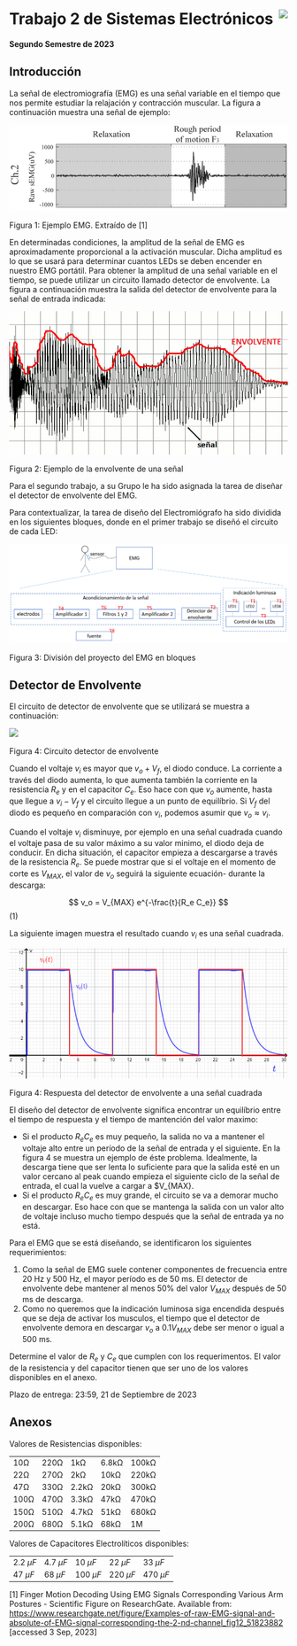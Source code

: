 # <img src="https://julianodb.github.io/SISTEMAS_ELECTRONICOS_PARA_INGENIERIA_BIOMEDICA/img/logo_fing.png?raw=true" align="right" height="45"> Trabajo 2 de Sistemas Electrónicos

#### Segundo Semestre de 2023

## Introducción

La señal de electromiografía (EMG) es una señal variable en el tiempo que nos permite estudiar la relajación y contracción muscular. La figura a continuación muestra una señal de ejemplo:

![T2_emg](../img/T2_emg.ppm)

Figura 1: Ejemplo EMG. Extraído de [1]

En determinadas condiciones, la amplitud de la señal de EMG es aproximadamente proporcional a la activación muscular. Dicha amplitud es lo que se usará para determinar cuantos LEDs se deben encender en nuestro EMG portátil. Para obtener la amplitud de una señal variable en el tiempo, se puede utilizar un circuito llamado detector de envolvente. La figura a continuación muestra la salida del detector de envolvente para la señal de entrada indicada:

![T2_envolvente](../img/T2_Envelope_follower.png)

Figura 2: Ejemplo de la envolvente de una señal

Para el segundo trabajo, a su Grupo le ha sido asignada la tarea de diseñar el detector de envolvente del EMG. 

Para contextualizar, la tarea de diseño del Electromiógrafo ha sido dividida en los siguientes bloques, donde en el primer trabajo se diseñó el circuito de cada LED:

![TX_bloques](../img/TX_bloques.png)

Figura 3: División del proyecto del EMG en bloques

## Detector de Envolvente

El circuito de detector de envolvente que se utilizará se muestra a continuación:

<img src="https://julianodb.github.io/electronic_circuits_diagrams/envelope_detector.png" width="300">

Figura 4: Circuito detector de envolvente

Cuando el voltaje $v_i$ es mayor que $v_o + V_f$, el diodo conduce. La corriente a través del diodo aumenta, lo que aumenta también la corriente en la resistencia $R_e$ y en el capacitor $C_e$. Eso hace con que $v_o$ aumente, hasta que llegue a $v_i - V_f$ y el circuito llegue a un punto de equilíbrio. Si $V_f$ del diodo es pequeño en comparación con $v_i$, podemos asumir que $v_o \approx v_i$.

Cuando el voltaje $v_i$ disminuye, por ejemplo en una señal cuadrada cuando el voltaje pasa de su valor máximo a su valor minimo, el diodo deja de conducir. En dicha situación, el capacitor empieza a descargarse a través de la resistencia $R_e$. Se puede mostrar que si el voltaje en el momento de corte es $V_{MAX}$, el valor de $v_o$ seguirá la siguiente ecuación- durante la descarga: 

$$ v_o = V_{MAX} e^{-\frac{t}{R_e C_e}} $$ (1)

La siguiente imagen muestra el resultado cuando $v_i$ es una señal cuadrada.

![envelope_waveform](../img/T2_envelope_waveform.png) 

Figura 4: Respuesta del detector de envolvente a una señal cuadrada

El diseño del detector de envolvente significa encontrar un equilíbrio entre el tiempo de respuesta y el tiempo de mantención del valor maximo:
- Si el producto $R_e C_e$ es muy pequeño, la salida no va a mantener el voltaje alto entre un período de la señal de entrada y el siguiente. En la figura 4 se muestra un ejemplo de éste problema. Idealmente, la descarga tiene que ser lenta lo suficiente para que la salida esté en un valor cercano al peak cuando empieza el siguiente ciclo de la señal de entrada, el cual la vuelve a cargar a $V_{MAX}.
- Si el producto $R_e C_e$ es muy grande, el circuito se va a demorar mucho en descargar. Eso hace con que se mantenga la salida con un valor alto de voltaje incluso mucho tiempo después que la señal de entrada ya no está.

Para el EMG que se está diseñando, se identificaron los siguientes requerimientos:
1. Como la señal de EMG suele contener componentes de frecuencia entre 20 Hz y 500 Hz, el mayor período es de 50 ms. El detector de envolvente debe mantener al menos 50% del valor $V_{MAX}$ después de 50 ms de descarga.
2. Como no queremos que la indicación luminosa siga encendida después que se deja de activar los musculos, el tiempo que el detector de envolvente demora en descargar $v_o$ a $0.1 V_{MAX}$ debe ser menor o igual a 500 ms.

Determine el valor de $R_e$ y $C_e$ que cumplen con los requerimentos. El valor de la resistencia y del capacitor tienen que ser uno de los valores disponibles en el anexo.

Plazo de entrega: 23:59, 21 de Septiembre de 2023

## Anexos

Valores de Resistencias disponibles:

|   |  |        |       |  |
|------|------|-----------|------------|-------|
| 10Ω  | 220Ω | 1kΩ       | 6.8kΩ      | 100kΩ |
| 22Ω  | 270Ω | 2kΩ       | 10kΩ       | 220kΩ |
| 47Ω  | 330Ω | 2.2kΩ     | 20kΩ       | 300kΩ |
| 100Ω | 470Ω | 3.3kΩ     | 47kΩ       | 470kΩ |
| 150Ω | 510Ω | 4.7kΩ     | 51kΩ       | 680kΩ |
| 200Ω | 680Ω | 5.1kΩ     | 68kΩ       | 1M    |
    
Valores de Capacitores Electrolíticos disponibles:

|   |  |        |       |  |
|------|------|-----------|------------|-------|
| $2.2\ \mu F$  | $4.7\ \mu F$ | $10\ \mu F$  | $22\ \mu F$ | $33\ \mu F$ |
| $47\ \mu F$  | $68\ \mu F$ | $100\ \mu F$ | $220\ \mu F$ | $470\ \mu F$ |

[1] Finger Motion Decoding Using EMG Signals Corresponding Various Arm Postures - Scientific Figure on ResearchGate. Available from: https://www.researchgate.net/figure/Examples-of-raw-EMG-signal-and-absolute-of-EMG-signal-corresponding-the-2-nd-channel_fig12_51823882 [accessed 3 Sep, 2023]
